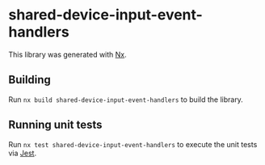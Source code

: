 # shared-device-input-event-handlers

This library was generated with [Nx](https://nx.dev).

## Building

Run `nx build shared-device-input-event-handlers` to build the library.

## Running unit tests

Run `nx test shared-device-input-event-handlers` to execute the unit tests via [Jest](https://jestjs.io).
